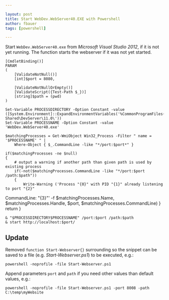 ```yaml
---

layout: post
title: Start WebDev.WebServer40.EXE with Powershell
author: fbauer
tags: [powershell]

---
```


Start `WebDev.WebServer40.exe` from _Microsoft Visual Studio 2012_, if it is not yet running. The function starts the webserver if it was not yet started.



	[CmdletBinding()]
	PARAM
	(
		[ValidateNotNull()]
		[int]$port = 8080,

		[ValidateNotNullOrEmpty()]
		[ValidateScript({Test-Path $_})]
		[string]$path = (pwd)
	)

	Set-Variable PROCESSDIRECTORY -Option Constant -value ([System.Environment]::ExpandEnvironmentVariables('%CommonProgramFiles(x86)%\Microsoft Shared\DevServer\11.0\'))
	Set-Variable PROCESSNAME -Option Constant -value 'WebDev.WebServer40.exe'

	$matchingProcesses = Get-WmiObject Win32_Process -Filter " name = '$PROCESSNAME' " |
		Where-Object { $_.CommandLine -like "*/port:$port*" }

	if($matchingProcesses -ne $null)
	{
		# output a warning if another path than given path is used by existing process
		if(-not($matchingProcesses.CommandLine -like "*/port:$port /path:$path"))
		{
			Write-Warning ('Process "{0}" with PID "{1}" already listening to port "{2}"
CommandLine: "{3}"' -f $matchingProcesses.Name, $matchingProcesses.Handle, $port, $matchingProcesses.CommandLine)
		}
		return
	}

	& "$PROCESSDIRECTORY$PROCESSNAME" /port:$port /path:$path
	& start http://localhost:$port/



## Update
Removed `function Start-Webserver{}` surrounding so the snippet can be saved to a file (e.g. _Start-Webserver.ps1_) to be executed, e.g.:

	powershell -noprofile -file Start-Webserver.ps1

Append parameters `port` and `path` if you need other values than default values, e.g.:

	powershell -noprofile -file Start-Webserver.ps1 -port 8008 -path C:\temp\myWebsite
